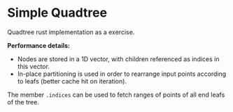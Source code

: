 # Simple Quadtree

Quadtree rust implementation as a exercise.

**Performance details:**
- Nodes are stored in a 1D vector, with children referenced as indices in this vector.
- In-place partitioning is used in order to rearrange input points according to leafs (better cache hit on iteration).

The member `.indices` can be used to fetch ranges of points of all end leafs of the tree. 